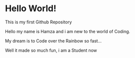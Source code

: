 # Hello World!
This is my first Github Repository

Hello my name is Hamza and i am new to the world of Coding. 

My dream is to Code over the Rainbow so fast...

Well it made so much fun, i am a Student now



